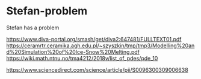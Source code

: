 # Stefan-problem
Stefan has a problem

https://www.diva-portal.org/smash/get/diva2:647481/FULLTEXT01.pdf
https://ceramrtr.ceramika.agh.edu.pl/~szyszkin/tmp/tmp3/Modelling%20and%20Simulation%20of%20Ice-Snow%20Melting.pdf
https://wiki.math.ntnu.no/tma4212/2018v/list_of_pdes/pde_10

https://www.sciencedirect.com/science/article/pii/S0096300309006638

